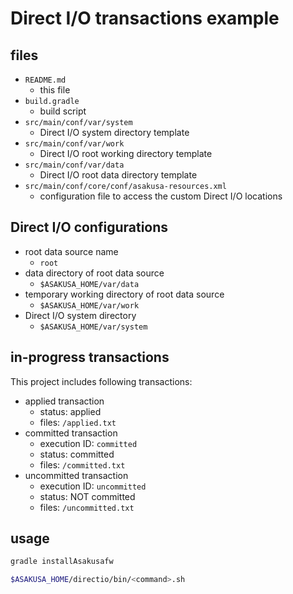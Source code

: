 # Direct I/O transactions example

## files

* `README.md`
  * this file
* `build.gradle`
  * build script
* `src/main/conf/var/system`
  * Direct I/O system directory template
* `src/main/conf/var/work`
  * Direct I/O root working directory template
* `src/main/conf/var/data`
  * Direct I/O root data directory template
* `src/main/conf/core/conf/asakusa-resources.xml`
  * configuration file to access the custom Direct I/O locations

## Direct I/O configurations

* root data source name
  * `root`
* data directory of root data source
  * `$ASAKUSA_HOME/var/data`
* temporary working directory of root data source
  * `$ASAKUSA_HOME/var/work`
* Direct I/O system directory
  * `$ASAKUSA_HOME/var/system`

## in-progress transactions

This project includes following transactions:

* applied transaction
  * status: applied
  * files: `/applied.txt`
* committed transaction
  * execution ID: `committed`
  * status: committed
  * files: `/committed.txt`
* uncommitted transaction
  * execution ID: `uncommitted`
  * status: NOT committed
  * files: `/uncommitted.txt`

## usage

```sh
gradle installAsakusafw

$ASAKUSA_HOME/directio/bin/<command>.sh
```
